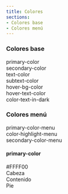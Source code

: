 ```yaml
---
title: Colores
sections:
- Colores base
- Colores menú
---
```


### **Colores base**

<div class="row">
    <div class="col-6 col-md-4">
        <div class="alert alert-uniandes-primary">primary-color</div>
    </div>
    <div class="col-6 col-md-4">
        <div class="alert alert-uniandes-secondary-yellow">secondary-color</div>
    </div>
    <div class="col-6 col-md-4">
        <div class="alert alert-uniandes-text">text-color</div>
    </div>
    <div class="col-6 col-md-4">
        <div class="alert alert-uniandes-subtext">subtext-color</div>
    </div>
    <div class="col-6 col-md-4">
        <div class="alert alert-uniandes-secondary-yellow">hover-bg-color</div>
    </div>
    <div class="col-6 col-md-4">
        <div class="alert alert-uniandes-secondary">hover-text-color</div>
    </div>
    <div class="col-6 col-md-4">
        <div class="alert alert-uniandes-secondary">color-text-in-dark</div>
    </div>
</div>

### **Colores menú**

<div class="row">
    <div class="col-6 col-md-4">
        <div class="alert alert-uniandes-secondary-yellow">primary-color-menu</div>
    </div>
    <div class="col-6 col-md-4">
        <div class="alert alert-uniandes-primary">color-highlight-menu</div>
    </div>
    <div class="col-sm-12 col-md-6">
        <div class="alert alert-uniandes-text">secondary-color-menu</div>
    </div>
</div>

#### **primary-color**
<div class="alert alert-uniandes-primary">#FFFF00</div>

<div class="row">
    <div class="col-sm-12 col-md-6">
        <div class="panel panel-default">
            <div class="panel-heading">Cabeza</div>
            <div class="panel-body">Contenido</div>
            <div class="panel-footer">Pie</div>
        </div>
    </div>
    <div class="col-sm-12 col-md-6">
    </div>

</div>